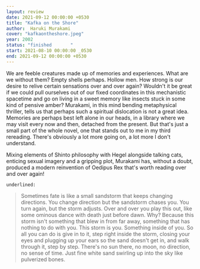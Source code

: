 ```yaml
---
layout: review
date: 2021-09-12 00:00:00 +0530
title: "Kafka on the Shore"
author:  Haruki Murakami
cover: "kafkaontheshore.jpeg"
year: 2002
status: "finished       "
start: 2021-08-10 00:00:00 _0530
end: 2021-09-12 00:00:00 +0530
---
```

We are feeble creatures made up of memories and experiences. What are we without them? Empty shells perhaps. Hollow men. How strong is our desire to relive certain sensations over and over again? Wouldn't it be great if we could pull ourselves out of our fixed coordinates in this mechanistic spacetime and go on living in a sweet memory like insects stuck in some kind of pensive amber? Murakami, in this mind bending metaphysical thriller, tells us that perhaps such a spiritual dislocation is not a great idea. Memories are perhaps best left alone in our heads, in a library where we may visit every now and then, detached from the present. But that's just a small part of the whole novel, one that stands out to me in my third rereading. There's obviously a lot more going on, a lot more I don't understand.

Mixing elements of Shinto philosophy with Hegel alongside talking cats, enticing sexual imagery and a gripping plot, Murakami has, without a doubt, produced a modern reinvention of Oedipus Rex that's worth reading over and over again!

`underlined:`

> Sometimes fate is like a small sandstorm that keeps changing directions. You change direction but the sandstorm chases you. You turn again, but the storm adjusts. Over and over you play this out, like some ominous dance with death just before dawn. Why? Because this storm isn't something that blew in from far away, something that has nothing to do with you. This storm is you. Something inside of you. So all you can do is give in to it, step right inside the storm, closing your eyes and plugging up your ears so the sand doesn't get in, and walk through it, step by step. There's no sun there, no moon, no direction, no sense of time. Just fine white sand swirling up into the sky like pulverized bones.
